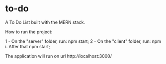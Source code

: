 # to-do
A To Do List built with the MERN stack.

How to run the project:

1 - On the "server" folder, run: npm start;
2 - On the "client" folder, run: npm i. After that npm start;

The application will run on url http://localhost:3000/
